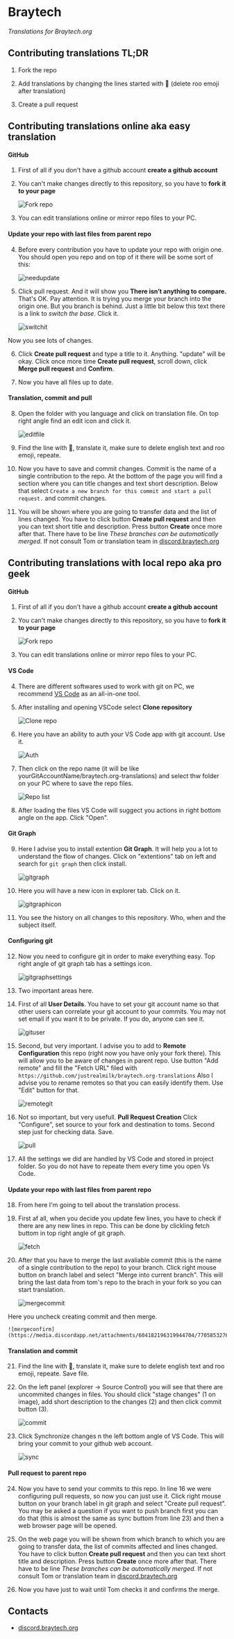 # Braytech
_Translations for Braytech.org_

## Contributing translations TL;DR

1.  Fork the repo

2.  Add translations by changing the lines started with 🦘 (delete roo emoji after translation)

3.  Create a pull request

## Contributing translations online aka easy translation

#### GitHub

1. First of all if you don't have a github account __create a github account__

2. You can't make changes directly to this repository, so you have to __fork it to your page__

   ![Fork repo](https://i.ibb.co/4Pk6FGX/2021-01-25-03-16-24.png)

3. You can edit translations online or mirror repo files to your PC.

#### Update your repo with last files from parent repo

4. Before every contribution you have to update your repo with origin one. 
You should open you repo and on top of it there will be some sort of this:

   ![needupdate](https://i.ibb.co/pyjzsP2/2021-01-25-05-34-22.png)
   
5. Click pull request. And it will show you **There isn’t anything to compare.**
That's OK. Pay attention. It is trying you merge your branch into the origin one. But you branch is behind.
Just a little bit below this text there is a link to *switch the base*. Click it.

   ![switchit](https://i.ibb.co/yBJmMSF/2021-01-25-05-42-09.png)

Now you see lots of changes.   

6. Click **Create pull request** and type a title to it. Anything. "update" will be okay. 
Click once more time **Create pull request**, scroll down, click **Merge pull request** and **Confirm**.

7. Now you have all files up to date.

#### Translation, commit and pull

8. Open the folder with you language and click on translation file.
On top right angle find an edit icon and click it.

   ![editfile](https://i.ibb.co/yBCysL6/2021-01-25-05-22-18.png)

9. Find the line with 🦘, translate it, make sure to delete english text and roo emoji, repeate.

10. Now you have to save and commit changes. Commit is the name of a single contribution to the repo. At the bottom of the page you will find a section where you can title changes and text short description. Below that select `Create a new branch for this commit and start a pull request.` and commit changes.

11. You will be shown where you are going to transfer data and the list of lines changed.
You have to click button **Create pull request** and then you can text short title and description. Press button **Create** once more after that.
There have to be line *These branches can be automatically merged.* If not consult Tom or translation team in [discord.braytech.org](https://discord.braytech.org)

## Contributing translations with local repo aka pro geek

#### GitHub

1. First of all if you don't have a github account __create a github account__

2. You can't make changes directly to this repository, so you have to __fork it to your page__

   ![Fork repo](https://i.ibb.co/4Pk6FGX/2021-01-25-03-16-24.png)

3. You can edit translations online or mirror repo files to your PC.

#### VS Code

4. There are different softwares used to work with git on PC, we recommend [VS Code](https://code.visualstudio.com/) as an all-in-one tool.

5. After installing and opening VSCode select **Clone repository**

   ![Clone repo](https://i.ibb.co/x6h5TWf/2021-01-25-03-31-17.png)

6. Here you have an ability to auth your VS Code app with git account. Use it.

   ![Auth](https://i.ibb.co/b3gCXmS/2021-01-25-03-34-24.png)

7. Then click on the repo name (it will be like yourGitAccountName/braytech.org-translations) and select thw folder on your PC where to save the repo files.

   ![Repo list](https://i.ibb.co/jzGH96d/2021-01-25-03-34-36.png)

8. After loading the files VS Code will suggect you actions in right bottom angle on the app. Click "Open".

#### Git Graph

9. Here I advise you to install extention **Git Graph**. It will help you a lot to understand the flow of changes.
Click on "extentions" tab on left and search for `git graph` then click install. 

   ![gitgraph](https://i.ibb.co/Wgchg77/2021-01-25-03-43-00.png)

10. Here you will have a new icon in explorer tab. Click on it.

    ![gitgraphicon](https://i.ibb.co/7GFnN2p/2021-01-25-03-47-38.png)

11. You see the history on all changes to this repository. Who, when and the subject itself.

#### Configuring git

12. Now you need to configure git in order to make everything easy. Top right angle of git graph tab has a settings icon.

    ![gitgraphsettings](https://i.ibb.co/9vqwtwT/2021-01-25-03-55-51.png)

13. Two important areas here.

14. First of all **User Details**. 
You have to set your git account name so that other users can correlate your git account to your commits.
You may not set email if you want it to be private. If you do, anyone can see it.

    ![gituser](https://i.ibb.co/2nWbH6D/2021-01-25-04-04-47.png)

15. Second, but very important. I advise you to add to **Remote Configuration** this repo (right now you have only your fork there). This will allow you to be aware of changes in parent repo. Use button "Add remote" and fill the "Fetch URL" filed with `https://github.com/justrealmilk/braytech.org-translations`
Also I advise you to rename remotes so that you can easily identify them. Use "Edit" button for that.

    ![remotegit](https://i.ibb.co/0fswtSD/2021-01-25-04-15-54.png)

16. Not so important, but very usefull. **Pull Request Creation**
Click "Configure", set source to your fork and destination to toms. Second step just for checking data. Save.

    ![pull](https://i.ibb.co/Tq5kmXh/2021-01-25-04-54-22.png)

17. All the settings we did are handled by VS Code and stored in project folder. So you do not have to repeate them every time you open Vs Code.

#### Update your repo with last files from parent repo

18. From here I'm going to tell about the translation process.

19. First af all, when you decide you update few lines, you have to check if there are any new lines in repo. 
This can be done by clickling fetch buttom in top right angle of git graph.

    ![fetch](https://i.ibb.co/WVykrsp/2021-01-25-04-35-15.png)

20. After that you have to merge the last avaliable commit (this is the name of a single contribution to the repo) to your branch.
Click right mouse button on branch label and select "Merge into current branch".
This will bring the last data from tom's repo to the brach in your fork so you can start translation.

    ![mergecommit](https://cdn.discordapp.com/attachments/604182196319944704/770585175260266536/unknown.png)

Here you uncheck creating commit and then merge.

    ![mergeconfirm](https://media.discordapp.net/attachments/604182196319944704/770585327651913768/unknown.png)

#### Translation and commit

21. Find the line with 🦘, translate it, make sure to delete english text and roo emoji, repeate. Save file.

22. On the left panel (explorer -> Source Control) you will see that there are uncommited changes in files.
You should click "stage changes" (1 on image), add short description to the changes (2) and then click commit button (3).

    ![commit](https://i.ibb.co/2j15n25/2021-01-25-04-48-37.png)

23. Click Synchronize changes n the left bottom angle of VS Code. This will bring your commit to your github web account.

    ![sync](https://i.ibb.co/3rst2Qv/2021-01-25-04-59-22.png)

#### Pull request to parent repo

24. Now you have to send your commits to this repo. In line 16 we were configuring pull requests, so now you can just use it.
Click right mouse button on your branch label in git graph and select "Create pull request".
You may be asked a question if you want to push branch first you can do that (this is almost the same as sync buttom from line 23) and then a web browser page will be opened.

25. On the web page you will be shown from which branch to which you are going to transfer data, the list of commits affected and lines changed.
You have to click button **Create pull request** and then you can text short title and description. Press button **Create** once more after that.
There have to be line *These branches can be automatically merged.* If not consult Tom or translation team in [discord.braytech.org](https://discord.braytech.org)

26. Now you have just to wait until Tom checks it and confirms the merge.

## Contacts

* [discord.braytech.org](https://discord.braytech.org)
